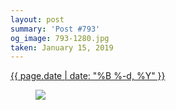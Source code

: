 ```yaml
---
layout: post
summary: 'Post #793'
og_image: 793-1280.jpg
taken: January 15, 2019
---
```


<div class="post">
 <time>
  <a href="/793">
   {{ page.date | date: "%B %-d, %Y" }}
  </a>
 </time>
 <a href="/793">
  <figure data-taken="1/15/2019">
   <img sizes="(min-width: 700px) 50vw, calc(100vw - 2rem)" src="{{ site.assets_url }}/793-640.jpg" srcset="{{ site.assets_url }}/793-320.jpg 320w, {{ site.assets_url }}/793-640.jpg 640w, {{ site.assets_url }}/793-960.jpg 960w, {{ site.assets_url }}/793-1280.jpg 1280w"/>
  </figure>
 </a>
</div>
